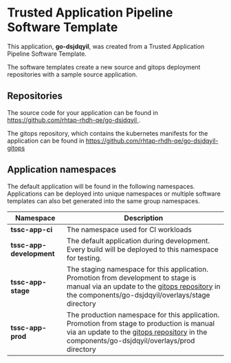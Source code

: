 # Trusted Application Pipeline Software Template

This application, **go-dsjdqyil**, was created from a Trusted Application Pipeline Software Template.

The software templates create a new source and gitops deployment repositories with a sample source application. 

## Repositories

The source code for your application can be found in [https://github.com/rhtap-rhdh-qe/go-dsjdqyil ](https://github.com/rhtap-rhdh-qe/go-dsjdqyil ).
 
The gitops repository, which contains the kubernetes manifests for the application can be found in 
[https://github.com/rhtap-rhdh-qe/go-dsjdqyil-gitops ](https://github.com/rhtap-rhdh-qe/go-dsjdqyil-gitops ) 

## Application namespaces 

The default application will be found in the following namespaces. Applications can be deployed into unique namespaces or multiple software templates can also bet generated into the same group namespaces.  

|  Namespace   |  Description   |  
| -------- | -------- |
| **tssc-app-ci** | The namespace used for CI workloads |
| **tssc-app-development** | The default application during development. Every build will be deployed to this namespace for testing. |
| **tssc-app-stage** | The staging namespace for this application. Promotion from development to stage is manual via an update to the [gitops repository](https://github.com/rhtap-rhdh-qe/go-dsjdqyil-gitops ) in the components/go-dsjdqyil/overlays/stage directory |
| **tssc-app-prod** | The production namespace for this application. Promotion from stage to production is manual via an update to the [gitops repository](https://github.com/rhtap-rhdh-qe/go-dsjdqyil-gitops ) in the components/go-dsjdqyil/overlays/prod directory |